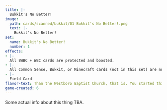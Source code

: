 ```yaml
---
title: |-
  Bukkit's No Better!
image: 
  path: cards/scanned/bukkit/01 Bukkit's No Better!.png
  text: |-
    Bukkit's No Better!
set:
  name: Bukkit's No Better!
  number: 1
effects: 
- |-
  All BWBC + WBC cards are protected and boosted.
- |-
  All Common Sense, Bukkit, or Minecraft cards (not in this set) are nullified.
- |-
  Field Card
flavor-text: Than the Westboro Baptist Church, that is. You started this train wreck, let's follow it through.
game-created: 6
---
```

Some actual info about this thing TBA.
